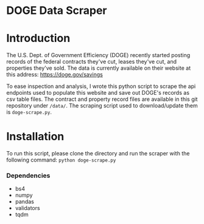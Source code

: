 # DOGE Data Scraper

# Introduction
The U.S. Dept. of Government Efficiency (DOGE) recently started posting records of the federal contracts they've cut, leases they've cut, and properties they've sold. The data is currently available on their website at this address: https://doge.gov/savings

To ease inspection and analysis, I wrote this python script to scrape the api endpoints used to populate this website and save out DOGE's records as csv table files. The contract and property record files are available in this git repository under `/data/`. The scraping script used to download/update them is `doge-scrape.py`.

# Installation
To run this script, please clone the directory and run the scraper with the following command:
```python doge-scrape.py```

### Dependencies
- bs4
- numpy
- pandas
- validators
- tqdm